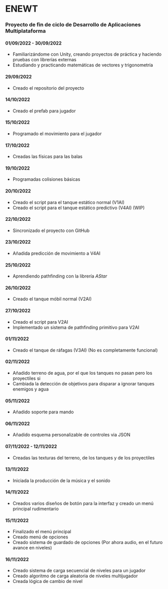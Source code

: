# ENEWT

### Proyecto de fin de ciclo de Desarrollo de Aplicaciones Multiplataforma

#### 01/09/2022 - 30/09/2022

- Familiarizándome con Unity, creando proyectos de práctica y haciendo pruebas con librerías externas
- Estudiando y practicando matemáticas de vectores y trigonometría

#### 29/09/2022

- Creado el repositorio del proyecto

#### 14/10/2022

- Creado el prefab para jugador

#### 15/10/2022

- Programado el movimiento para el jugador

#### 17/10/2022

- Creadas las físicas para las balas

#### 19/10/2022

- Programadas colisiones básicas

#### 20/10/2022

- Creado el script para el tanque estático normal (V1AI) 
- Creado el script para el tanque estático predictivo (V4AI) (WIP)

#### 22/10/2022

- Sincronizado el proyecto con GitHub

#### 23/10/2022

- Añadida predicción de movimiento a V4AI

#### 25/10/2022

- Aprendiendo pathfinding con la librería *AStar*

#### 26/10/2022

- Creado el tanque móbil normal (V2AI)

#### 27/10/2022

- Creado el script para V2AI
- Implementado un sistema de pathfinding primitivo para V2AI

#### 01/11/2022

- Creado el tanque de ráfagas (V3AI) (No es completamente funcional)

#### 02/11/2022

- Añadido terreno de agua, por el que los tanques no pasan pero los proyectiles si
- Cambiada la detección de objetivos para disparar a ignorar tanques enemigos y agua

#### 05/11/2022

- Añadido soporte para mando

#### 06/11/2022

- Añadido esquema personalizable de controles via JSON

#### 07/11/2022 - 12/11/2022

- Creadas las texturas del terreno, de los tanques y de los proyectiles

#### 13/11/2022

- Iniciada la producción de la música y el sonido

#### 14/11/2022

- Creados varios diseños de botón para la interfaz y creado un menú principal rudimentario

#### 15/11/2022

- Finalizado el menú principal
- Creado menú de opciones
- Creado sistema de guardado de opciones (Por ahora audio, en el futuro avance en niveles)

#### 16/11/2022

- Creado sistema de carga secuencial de niveles para un jugador
- Creado algoritmo de carga aleatoria de niveles multijugador
- Creada lógica de cambio de nivel